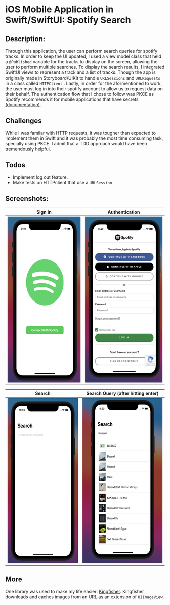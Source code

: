 # iOS Mobile Application in Swift/SwiftUI: Spotify Search

## Description: 

Through this application, the user can perform search queries for spotify tracks. In order to keep the UI updated, I used a view model class that
held a `@Published` variable for the tracks to display on the screen, allowing the user to perform multiple searches.
To display the search results, I integrated SwiftUI views to represent a track and a list of tracks. Though the app is originally made in Storyboard/UIKit to handle 
`URLSessions` and `URLRequests` in a class called `HTTPClient` .  Lastly, in order for the aformentioned to work, the user must log in into their spotify account
to allow us to request data on their behalf. The authentication flow that I chose to follow was PKCE as Spotify recommends it for mobile applications that have 
secrets [(documentation)](https://developer.spotify.com/documentation/general/guides/authorization-guide/#authorization-code-flow-with-proof-key-for-code-exchange-pkce). 

## Challenges

While I was familar with HTTP requests, it was tougher than expected to implement them in Swift and it was probably the most time consuming task, specially using
PKCE. I admit that a TDD approach would have been tremendously helpful. 

## Todos
* Implement log out feature.
* Make tests on HTTPclient that use a `URLSession`

## Screenshots: 
Sign in        |  Authentication
:-------------------------:|:-------------------------:
<img src="images/connect-with-spotify.png" width="280" height="523">  |  <img src="images/auth-screen.png" width="280" height="523">

Search          |  Search Query (after hitting enter)
:-------------------------:|:-------------------------:
<img src="images/search-screen.png" width="280" height="523">  |  <img src="images/search-query.png" width="320" height="523">


## More

One library was used to make my life easier: [Kingfisher](https://github.com/onevcat/Kingfisher).
Kingfisher downloads and caches images from an URL as an extension of `UIImageView`. 
